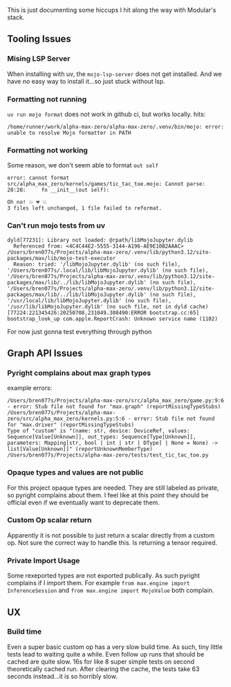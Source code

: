 This is just documenting some hiccups I hit along the way with Modular's stack.

## Tooling Issues

### Mising LSP Server
When installing with uv, the `mojo-lsp-server` does not get installed.
And we have no easy way to install it...so just stuck without lsp.

### Formatting not running
`uv run mojo format` does not work in github ci, but works locally.
hits:
```
/home/runner/work/alpha-max-zero/alpha-max-zero/.venv/bin/mojo: error: unable to resolve Mojo formatter in PATH
```

### Formatting not working
Some reason, we don't seem able to format `out self`
```
error: cannot format src/alpha_max_zero/kernels/games/tic_tac_toe.mojo: Cannot parse: 20:20:     fn __init__(out self):

Oh no! 💥 💔 💥
3 files left unchanged, 1 file failed to reformat.
```

### Can't run mojo tests from uv
```
dyld[77231]: Library not loaded: @rpath/libMojoJupyter.dylib
  Referenced from: <4C4C44E2-5555-3144-A196-AE9E10B2AAAC> /Users/bren077s/Projects/alpha-max-zero/.venv/lib/python3.12/site-packages/max/lib/mojo-test-executor
  Reason: tried: '/libMojoJupyter.dylib' (no such file), '/Users/bren077s/.local/lib/libMojoJupyter.dylib' (no such file), '/Users/bren077s/Projects/alpha-max-zero/.venv/lib/python3.12/site-packages/max/lib/../lib/libMojoJupyter.dylib' (no such file), '/Users/bren077s/Projects/alpha-max-zero/.venv/lib/python3.12/site-packages/max/lib/../lib/libMojoJupyter.dylib' (no such file), '/usr/local/lib/libMojoJupyter.dylib' (no such file), '/usr/lib/libMojoJupyter.dylib' (no such file, not in dyld cache)
[77224:221345426:20250708,231049.308490:ERROR bootstrap.cc:65] bootstrap_look_up com.apple.ReportCrash: Unknown service name (1102)	
```

For now just gonna test everything through python

## Graph API Issues

### Pyright complains about max graph types
example errors:
```
/Users/bren077s/Projects/alpha-max-zero/src/alpha_max_zero/game.py:9:6 - error: Stub file not found for "max.graph" (reportMissingTypeStubs)
/Users/bren077s/Projects/alpha-max-zero/src/alpha_max_zero/kernels.py:5:6 - error: Stub file not found for "max.driver" (reportMissingTypeStubs)
Type of "custom" is "(name: str, device: DeviceRef, values: Sequence[Value[Unknown]], out_types: Sequence[Type[Unknown]], parameters: Mapping[str, bool | int | str | DType] | None = None) -> list[Value[Unknown]]" (reportUnknownMemberType)
/Users/bren077s/Projects/alpha-max-zero/tests/test_tic_tac_toe.py
```

### Opaque types and values are not public

For this project opaque types are needed.
They are still labeled as private, so pyright complains about them.
I feel like at this point they should be official even if we eventually want to deprecate them.

### Custom Op scalar return

Apparently it is not possible to just return a scalar directly from a custom op.
Not sure the correct way to handle this. Is returning a tensor required.

### Private Import Usage

Some rexeported types are not exported publically. As such pyright complains if I import them.
For example `from max.engine import InferenceSession` and `from max.engine import MojoValue` both complain.

## UX

### Build time

Even a super basic custom op has a very slow build time.
As such, tiny little tests lead to waiting quite a while.
Even follow up runs that should be cached are quite slow.
16s for like 8 super simple tests on second theoretically cached run.
After clearing the cache, the tests take 63 seconds instead...it is so horribly slow.
